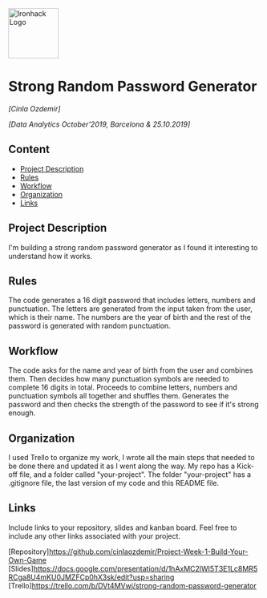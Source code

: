 <img src="https://bit.ly/2VnXWr2" alt="Ironhack Logo" width="100"/>

# Strong Random Password Generator
*[Cinla Ozdemir]*

*[Data Analytics October'2019, Barcelona & 25.10.2019]*

## Content
- [Project Description](#project-description)
- [Rules](#rules)
- [Workflow](#workflow)
- [Organization](#organization)
- [Links](#links)

## Project Description
I'm building a strong random password generator as I found it interesting to understand how it works.

## Rules

The code generates a 16 digit password that includes letters, numbers and punctuation. The letters are generated from the input taken from the user, which is their name. The numbers are the year of birth and the rest of the password is generated with random punctuation.

## Workflow

The code asks for the name and year of birth from the user and combines them. Then decides how many punctuation symbols are needed to complete 16 digits in total. Proceeds to combine letters, numbers and punctuation symbols all together and shuffles them. Generates the password and then checks the strength of the password to see if it's strong enough.

## Organization
I used Trello to organize my work, I wrote all the main steps that needed to be done there and updated it as I went along the way.
My repo has a Kick-off file, and a folder called "your-project". The folder "your-project" has a .gitignore file, the last version of my code and this README file.

## Links
Include links to your repository, slides and kanban board. Feel free to include any other links associated with your project.

[Repository]https://github.com/cinlaozdemir/Project-Week-1-Build-Your-Own-Game  
[Slides]https://docs.google.com/presentation/d/1hAxMC2lWI5T3E1Lc8MR5RCga8U4mKU0JMZFCp0hX3sk/edit?usp=sharing 
[Trello]https://trello.com/b/DVt4MVwj/strong-random-password-generator  
